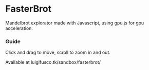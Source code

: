 # FasterBrot
Mandelbrot explorator made with Javascript, using gpu.js for gpu acceleration.

### Guide
Click and drag to move, scroll to zoom in and out.

Available at luigifusco.tk/sandbox/fasterbrot/
